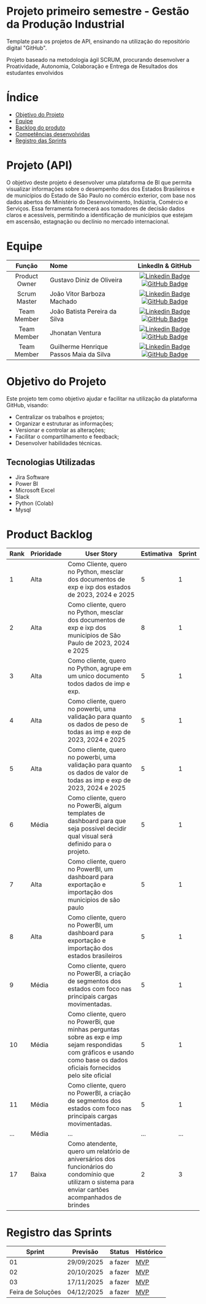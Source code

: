 # Projeto primeiro semestre - Gestão da Produção Industrial 

Template para os projetos de API, ensinando na utilização do repositório digital "GitHub". 

Projeto baseado na metodologia ágil SCRUM, procurando desenvolver a Proatividade, Autonomia, Colaboração e Entrega de Resultados dos estudantes envolvidos

# Índice
* [Objetivo do Projeto](#objetivo-do-projeto)
* [Equipe](#Equipe)
* [Backlog do produto](#Product-Backlog)
* [Competências desenvolvidas](#competências-desenvolvidas)
* [Registro das Sprints](#Registro-das-Sprints)


# Projeto (API) 
O objetivo deste projeto é desenvolver uma plataforma de BI que permita visualizar informações sobre o desempenho dos dos Estados Brasileiros e de municípios do Estado de São Paulo no comércio exterior, com base nos dados abertos do Ministério do Desenvolvimento, Indústria, Comércio e Serviços. Essa ferramenta fornecerá aos tomadores de decisão dados claros e acessíveis, permitindo a identificação de municípios que estejam em ascensão, estagnação ou declínio no mercado internacional. 

# Equipe
|    Função     | Nome                                  |                                                                                                                                                      LinkedIn & GitHub                                                                                                                                                      |
| :-----------: | :------------------------------------ | :-------------------------------------------------------------------------------------------------------------------------------------------------------------------------------------------------------------------------------------------------------------------------------------------------------------------------: |
| Product Owner |   Gustavo Diniz de Oliveira   |     [![Linkedin Badge](https://img.shields.io/badge/Linkedin-blue?style=flat-square&logo=Linkedin&logoColor=white)](https://www.linkedin.com/in/gustavo-diniz-de-oliveira) [![GitHub Badge](https://img.shields.io/badge/GitHub-111217?style=flat-square&logo=github&logoColor=white)](https://github.com/XZ717)              |
| Scrum Master  | João Vitor Barboza Machado  |      [![Linkedin Badge](https://img.shields.io/badge/Linkedin-blue?style=flat-square&logo=Linkedin&logoColor=white)](https://www.linkedin.com/in/jo%C3%A3o-ricardo-rodrigues-ara%C3%BAjo-705560149?utm_source=share&utm_campaign=share_via&utm_content=profile&utm_medium=android_app) [![GitHub Badge](https://img.shields.io/badge/GitHub-111217?style=flat-square&logo=github&logoColor=white)](https://github.com/trabalhofatec2025)     |
| Team Member   | João Batista Pereira da Silva  |         [![Linkedin Badge](https://img.shields.io/badge/Linkedin-blue?style=flat-square&logo=Linkedin&logoColor=white)](https://www.linkedin.com/in/felipe-machado-b0aa6a324?utm_source=share&utm_campaign=share_via&utm_content=profile&utm_medium=ios_app) [![GitHub Badge](https://img.shields.io/badge/GitHub-111217?style=flat-square&logo=github&logoColor=white)](https://github.com/felipemachh8)        |
|  Team Member  | Jhonatan Ventura  |         [![Linkedin Badge](https://img.shields.io/badge/Linkedin-blue?style=flat-square&logo=Linkedin&logoColor=white)](https://www.linkedin.com/in/luiz-fernando-melo-9092599b?utm_source=share&utm_campaign=share_via&utm_content=profile&utm_medium=ios_app) [![GitHub Badge](https://img.shields.io/badge/GitHub-111217?style=flat-square&logo=github&logoColor=white)](https://github.com/LuizFernando-melo)        |
|  Team Member  | Guilherme Henrique Passos Maia da Silva   |   [![Linkedin Badge](https://img.shields.io/badge/Linkedin-blue?style=flat-square&logo=Linkedin&logoColor=white)](https://www.linkedin.com/in/maria-vit%C3%B3ria-macedo-gon%C3%A7alves-87b619347?utm_source=share&utm_campaign=share_via&utm_content=profile&utm_medium=android_app) [![GitHub Badge](https://img.shields.io/badge/GitHub-111217?style=flat-square&logo=github&logoColor=white)](https://github.com/maviiessxy-dotcom)   |
  


# Objetivo do Projeto
Este projeto tem como objetivo ajudar e facilitar na utilização da plataforma GitHub, visando:
* Centralizar os trabalhos e projetos;
* Organizar e estruturar as informações;
* Versionar e controlar as alterações;
* Facilitar o compartilhamento e feedback;
* Desenvolver habilidades técnicas.


## Tecnologias Utilizadas

* Jira Software
* Power BI
* Microsoft Excel
* Slack
* Python (Colab)
* Mysql



# Product Backlog

| Rank | Prioridade | User Story                                                                                                                                              | Estimativa | Sprint |
|------|------------|---------------------------------------------------------------------------------------------------------------------------------------------------------|------------|--------|
| 1    | Alta       | Como Cliente, quero no Python, mesclar dos documentos de exp e ixp dos estados de 2023, 2024 e 2025                                                    | 5          | 1      |
| 2    | Alta       | Como cliente, quero no Python, mesclar dos documentos de exp e ixp dos municipios de São Paulo de 2023, 2024 e 2025                                    | 8          | 1      |
| 3    | Alta       | Como cliente, quero no Python, agrupe em um unico documento todos dados de imp e exp.                                                                  | 5          | 1      |
| 4    | Alta       | Como cliente, quero no powerbi, uma validação para quanto os dados de peso de todas as imp e exp de 2023, 2024 e 2025                                  | 5          | 1      |
| 5    | Alta       | Como cliente, quero no powerbi, uma validação para quanto os dados de valor de todas as imp e exp de 2023, 2024 e 2025                                 | 5          | 1      |
| 6    | Média      | Como cliente, quero no PowerBi, algum templates de dashboard para que seja possivel decidir qual visual será definido para o projeto.                  | 5          | 1      |
| 7    | Alta       | Como cliente, quero no PowerBI, um dashboard para exportação e importação dos municipios de são paulo                                                  | 5          | 1      |
| 8    | Alta       | Como cliente, quero no PowerBI, um dashboard para exportação e importação dos estados brasileiros                                                      | 5          | 1      |
| 9    | Média      | Como cliente, quero no PowerBI, a criação de segmentos dos estados com foco nas principais cargas movimentadas.                                        | 5          | 1      |
| 10   | Média      | Como cliente, quero no PowerBi, que minhas perguntas sobre as exp e imp sejam respondidas com gráficos e usando como base os dados oficiais fornecidos pelo site oficial| 5          | 1      |
| 11   | Média      | Como cliente, quero no PowerBI, a criação de segmentos dos estados com foco nas principais cargas movimentadas.                                        | 5          | 1      |
| ...  | Média      | ...                                                                                                                                                    | ...        | ...    |
| 17   | Baixa      | Como atendente, quero um relatório de aniversários dos funcionários do condomínio que utilizam o sistema para enviar cartões acompanhados de brindes   | 2          | 3      |





  
# Registro das Sprints

| Sprint            | Previsão   | Status   | Histórico |
|-------------------|------------|----------|-----------|
| 01                | 29/09/2025 | a fazer  | [MVP](MVP/sp1.md)  |
| 02                | 20/10/2025 | a fazer  | [MVP](MVP/sp2.md)  |
| 03                | 17/11/2025 | a fazer  | [MVP](MVP/sp3.md)  |
| Feira de Soluções | 04/12/2025 | a fazer  | [MVP](#)  |

